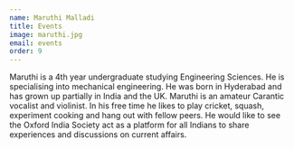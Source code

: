 ```yaml
---
name: Maruthi Malladi
title: Events
image: maruthi.jpg
email: events
order: 9
---
```


Maruthi is a 4th year undergraduate studying Engineering Sciences. He is specialising into mechanical engineering.  He was born in Hyderabad  and has grown up partially in India and the UK. Maruthi is an amateur  Carantic vocalist and violinist.  In his free time he likes to play cricket, squash, experiment cooking and hang out with fellow peers. He would like to see the Oxford India Society act as a platform for all Indians to share experiences and discussions on current affairs.

